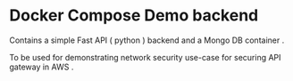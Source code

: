 # Docker Compose Demo backend 

Contains a simple Fast API ( python ) backend and a Mongo DB container .

To be used for demonstrating network security use-case for securing API gateway in AWS .
